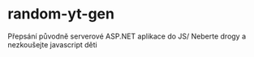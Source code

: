 # random-yt-gen
Přepsání původně serverové ASP.NET aplikace do JS/
Neberte drogy a nezkoušejte javascript děti

